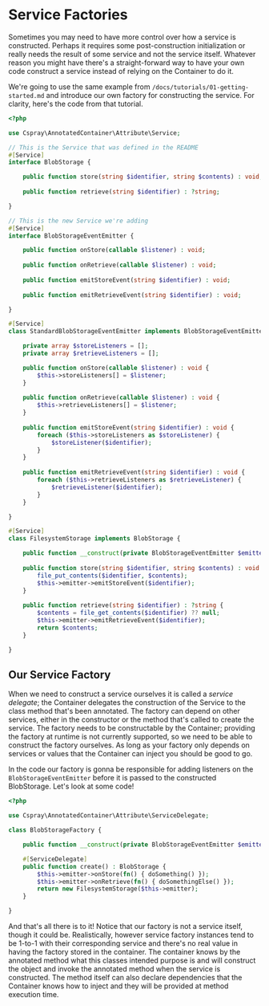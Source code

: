 # Service Factories

Sometimes you may need to have more control over how a service is constructed. Perhaps it requires some post-construction initialization or really needs the result of some service and not the service itself. Whatever reason you might have there's a straight-forward way to have your own code construct a service instead of relying on the Container to do it.

We're going to use the same example from `/docs/tutorials/01-getting-started.md` and introduce our own factory for constructing the service. For clarity, here's the code from that tutorial.

```php
<?php

use Cspray\AnnotatedContainer\Attribute\Service;

// This is the Service that was defined in the README
#[Service]
interface BlobStorage {

    public function store(string $identifier, string $contents) : void;
    
    public function retrieve(string $identifier) : ?string;

}

// This is the new Service we're adding
#[Service]
interface BlobStorageEventEmitter {

    public function onStore(callable $listener) : void;
    
    public function onRetrieve(callable $listener) : void;
    
    public function emitStoreEvent(string $identifier) : void;
    
    public function emitRetrieveEvent(string $identifier) : void;

}

#[Service]
class StandardBlobStorageEventEmitter implements BlobStorageEventEmitter {

    private array $storeListeners = [];
    private array $retrieveListeners = [];

    public function onStore(callable $listener) : void {
        $this->storeListeners[] = $listener;
    }
    
    public function onRetrieve(callable $listener) : void {
        $this->retrieveListeners[] = $listener;
    }
    
    public function emitStoreEvent(string $identifier) : void {
        foreach ($this->storeListeners as $storeListener) {
            $storeListener($identifier);
        } 
    }
    
    public function emitRetrieveEvent(string $identifier) : void {
        foreach ($this->retrieveListeners as $retrieveListener) {
            $retrieveListener($identifier);
        }
    }

}

#[Service]
class FilesystemStorage implements BlobStorage {

    public function __construct(private BlobStorageEventEmitter $emitter) {}
    
    public function store(string $identifier, string $contents) : void {
        file_put_contents($identifier, $contents);
        $this->emitter->emitStoreEvent($identifier);
    }
    
    public function retrieve(string $identifier) : ?string {
        $contents = file_get_contents($identifier) ?? null;
        $this->emitter->emitRetrieveEvent($identifier);
        return $contents;
    }

}

```

## Our Service Factory

When we need to construct a service ourselves it is called a _service delegate_; the Container delegates the construction of the Service to the class method that's been annotated. The factory can depend on other services, either in the constructor or the method that's called to create the service. The factory needs to be constructable by the Container; providing the factory at runtime is not currently supported, so we need to be able to construct the factory ourselves. As long as your factory only depends on services or values that the Container can inject you should be good to go.

In the code our factory is gonna be responsible for adding listeners on the `BlobStorageEventEmitter` before it is passed to the constructed BlobStorage. Let's look at some code!

```php
<?php

use Cspray\AnnotatedContainer\Attribute\ServiceDelegate;

class BlobStorageFactory {

    public function __construct(private BlobStorageEventEmitter $emitter) {}

    #[ServiceDelegate]
    public function create() : BlobStorage {
        $this->emitter->onStore(fn() { doSomething() });
        $this->emitter->onRetrieve(fn() { doSomethingElse() });
        return new FilesystemStorage($this->emitter);
    }

}
```

And that's all there is to it! Notice that our factory is not a service itself, though it could be. Realistically, however service factory instances tend to be 1-to-1 with their corresponding service and there's no real value in having the factory stored in the container. The container knows by the annotated method what this classes intended purpose is and will construct the object and invoke the annotated method when the service is constructed. The method itself can also declare dependencies that the Container knows how to inject and they will be provided at method execution time.
